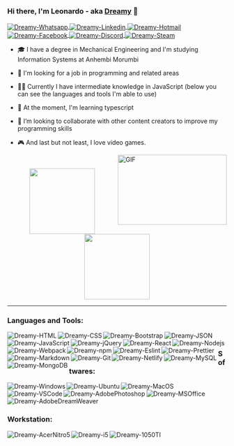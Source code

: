 ### Hi there, I'm Leonardo - aka [Dreamy](https://leonardorochadev.com.br) 👋 

<a href="https://wa.me/+5511987916458">
<img align="center" alt="Dreamy-Whatsapp" src="https://img.shields.io/badge/WhatsApp-25D366?style=flat&logo=whatsapp&logoColor=white">
</a>
<a href="https://www.linkedin.com/in/leonardo-rocha-08a682106/">
<img align="center" alt="Dreamy-Linkedin" src="https://img.shields.io/badge/LinkedIn-0077B5?style=flat&logo=linkedin&logoColor=white">
</a>
<a href="mailto:leonardorocha-@hotmail.com">
<img align="center" alt="Dreamy-Hotmail" src="https://img.shields.io/badge/Microsoft_Outlook-0078D4?style=flat&logo=microsoft-outlook&logoColor=white">
</a>
<a href="https://www.facebook.com/iLeonardoRocha">
<img align="center" alt="Dreamy-Facebook" src="https://img.shields.io/badge/Facebook-1877F2?style=flat&logo=facebook&logoColor=white">
</a>
<a href="https://discordapp.com/users/Dreamy#7592">
<img align="center" alt="Dreamy-Discord" src="https://img.shields.io/badge/Discord-7289DA?style=flat&logo=discord&logoColor=white">
</a>
<a href="https://steamcommunity.com/id/welcometomydream/">
<img align="center" alt="Dreamy-Steam" src="https://img.shields.io/badge/Steam-000000?style=flat&logo=steam&logoColor=white">
</a>

- 🎓 I have a degree in Mechanical Engineering and I'm studying Information Systems at Anhembi Morumbi
- 💼 I'm looking for a job in programming and related areas
- 👨‍💻 Currently I have intermediate knowledge in JavaScript (below you can see the languages ​​and tools I'm able to use)
- 🌱 At the moment, I'm learning typescript
- 👯 I’m looking to collaborate with other content creators to improve my programming skills
- 🎮 And last but not least, I love video games.

  <img align="right" alt="GIF" src="http://78.media.tumblr.com/4ef4b9ec185e9100bc59a578eede4c3c/tumblr_p7cl0wAtFd1rnbh24o1_540.gif" width="250" height="160" />

<br />

<p align="center">
  <img height="150em" src="https://github-readme-stats.vercel.app/api?username=DevDreamy&show_icons=true&theme=github_dark&border_radius=20&include_all_commits=true&count_private=true">
  <img height="150em" src="https://github-readme-stats.vercel.app/api/top-langs/?username=DevDreamy&layout=compact&theme=github_dark&border_radius=20"></p>

----

### Languages and Tools:

<img align="left" alt="Dreamy-HTML" src="https://img.shields.io/badge/HTML5-E34F26?style=for-the-badge&logo=html5&logoColor=white">

<img align="left" alt="Dreamy-CSS" src="https://img.shields.io/badge/CSS3-1572B6?style=for-the-badge&logo=css3&logoColor=white">

<img align="left" alt="Dreamy-Bootstrap" src="https://img.shields.io/badge/Bootstrap-563D7C?style=for-the-badge&logo=bootstrap&logoColor=white">

<img align="left" alt="Dreamy-JavaScript" src="https://img.shields.io/badge/JavaScript-323330?style=for-the-badge&logo=javascript&logoColor=F7DF1E">

<img align="left" alt="Dreamy-jQuery" src="https://img.shields.io/badge/jQuery-0769AD?style=for-the-badge&logo=jquery&logoColor=white">

<img align="left" alt="Dreamy-React" src="https://img.shields.io/badge/React-20232A?style=for-the-badge&logo=react&logoColor=61DAFB">

<img align="left" alt="Dreamy-Nodejs" src="https://img.shields.io/badge/Node.js-339933?style=for-the-badge&logo=nodedotjs&logoColor=white">

<img align="left" alt="Dreamy-Webpack" src="https://img.shields.io/badge/Webpack-8DD6F9?style=for-the-badge&logo=Webpack&logoColor=white">

<img align="left" alt="Dreamy-npm" src="https://img.shields.io/badge/npm-CB3837?style=for-the-badge&logo=npm&logoColor=white">

<img align="left" alt="Dreamy-Eslint" src="https://img.shields.io/badge/eslint-3A33D1?style=for-the-badge&logo=eslint&logoColor=white">

<img align="left" alt="Dreamy-Prettier" src="https://img.shields.io/badge/prettier-1A2C34?style=for-the-badge&logo=prettier&logoColor=F7BA3E">

<img align="left" alt="Dreamy-Markdown" src="https://img.shields.io/badge/Markdown-000000?style=for-the-badge&logo=markdown&logoColor=white">

<img align="left" alt="Dreamy-Git" src="https://img.shields.io/badge/GIT-E44C30?style=for-the-badge&logo=git&logoColor=white">

<img align="left" alt="Dreamy-Netlify" src="https://img.shields.io/badge/Netlify-00C7B7?style=for-the-badge&logo=netlify&logoColor=white">

<img align="left" alt="Dreamy-MySQL" src="https://img.shields.io/badge/MySQL-005C84?style=for-the-badge&logo=mysql&logoColor=white">

<img align="left" alt="Dreamy-MongoDB" src="https://img.shields.io/badge/MongoDB-4EA94B?style=for-the-badge&logo=mongodb&logoColor=white">

<img alt="Dreamy-JSON" src="https://img.shields.io/badge/JWT-000000?style=for-the-badge&logo=JSON%20web%20tokens&logoColor=white">

<br />

### Softwares:

<img align="left" alt="Dreamy-Windows" src="https://img.shields.io/badge/Windows-0078D6?style=for-the-badge&logo=windows&logoColor=white">

<img align="left" alt="Dreamy-Ubuntu" src="https://img.shields.io/badge/Ubuntu-E95420?style=for-the-badge&logo=ubuntu&logoColor=white">

<img align="left" alt="Dreamy-MacOS" src="https://img.shields.io/badge/mac%20os-000000?style=for-the-badge&logo=apple&logoColor=white">

<img align="left" alt="Dreamy-VSCode" src="https://img.shields.io/badge/Visual_Studio_Code-0078D4?style=for-the-badge&logo=visual%20studio%20code&logoColor=white">

<img align="left" alt="Dreamy-AdobePhotoshop" src="https://img.shields.io/badge/Adobe%20Photoshop-31A8FF?style=for-the-badge&logo=Adobe%20Photoshop&logoColor=white">

<img align="left" alt="Dreamy-MSOffice" src="https://img.shields.io/badge/Microsoft_Office-D83B01?style=for-the-badge&logo=microsoft-office&logoColor=white">

<img alt="Dreamy-AdobeDreamWeaver" src="https://img.shields.io/badge/Adobe%20Dreamweaver-072401?style=for-the-badge&logo=Adobe%20Dreamweaver&logoColor=34F400">

<br />

### Workstation:
<img align="left" alt="Dreamy-AcerNitro5" src="https://img.shields.io/badge/acer%20Nitro%205-83B81A?style=for-the-badge&logo=acer&logoColor=white">
<img align="left" alt="Dreamy-i5" src="https://img.shields.io/badge/Intel%20Core_i5_7300HQ-0071C5?style=for-the-badge&logo=intel&logoColor=white">
<img alt="Dreamy-1050TI" src="https://img.shields.io/badge/NVIDIA-GTX1050TI-76B900?style=for-the-badge&logo=nvidia&logoColor=white">
